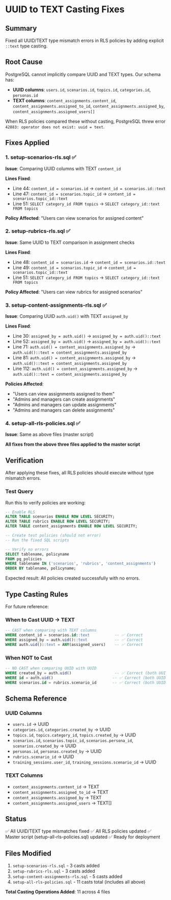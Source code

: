 # UUID to TEXT Casting Fixes

## Summary

Fixed all UUID/TEXT type mismatch errors in RLS policies by adding explicit `::text` type casting.

## Root Cause

PostgreSQL cannot implicitly compare UUID and TEXT types. Our schema has:
- **UUID columns**: `users.id`, `scenarios.id`, `topics.id`, `categories.id`, `personas.id`
- **TEXT columns**: `content_assignments.content_id`, `content_assignments.assigned_to_id`, `content_assignments.assigned_by`, `content_assignments.assigned_users[]`

When RLS policies compared these without casting, PostgreSQL threw error `42883: operator does not exist: uuid = text`.

## Fixes Applied

### 1. setup-scenarios-rls.sql ✅

**Issue**: Comparing UUID columns with TEXT `content_id`

**Lines Fixed**:
- Line 44: `content_id = scenarios.id` → `content_id = scenarios.id::text`
- Line 47: `content_id = scenarios.topic_id` → `content_id = scenarios.topic_id::text`
- Line 51: `SELECT category_id FROM topics` → `SELECT category_id::text FROM topics`

**Policy Affected**: "Users can view scenarios for assigned content"

### 2. setup-rubrics-rls.sql ✅

**Issue**: Same UUID to TEXT comparison in assignment checks

**Lines Fixed**:
- Line 48: `content_id = scenarios.id` → `content_id = scenarios.id::text`
- Line 49: `content_id = scenarios.topic_id` → `content_id = scenarios.topic_id::text`
- Line 51: `SELECT category_id FROM topics` → `SELECT category_id::text FROM topics`

**Policy Affected**: "Users can view rubrics for assigned scenarios"

### 3. setup-content-assignments-rls.sql ✅

**Issue**: Comparing UUID `auth.uid()` with TEXT `assigned_by`

**Lines Fixed**:
- Line 30: `assigned_by = auth.uid()` → `assigned_by = auth.uid()::text`
- Line 52: `assigned_by = auth.uid()` → `assigned_by = auth.uid()::text`
- Line 71: `auth.uid() = content_assignments.assigned_by` → `auth.uid()::text = content_assignments.assigned_by`
- Line 81: `auth.uid() = content_assignments.assigned_by` → `auth.uid()::text = content_assignments.assigned_by`
- Line 112: `auth.uid() = content_assignments.assigned_by` → `auth.uid()::text = content_assignments.assigned_by`

**Policies Affected**:
- "Users can view assignments assigned to them"
- "Admins and managers can create assignments"
- "Admins and managers can update assignments"
- "Admins and managers can delete assignments"

### 4. setup-all-rls-policies.sql ✅

**Issue**: Same as above files (master script)

**All fixes from the above three files applied to the master script**

## Verification

After applying these fixes, all RLS policies should execute without type mismatch errors.

### Test Query

Run this to verify policies are working:

```sql
-- Enable RLS
ALTER TABLE scenarios ENABLE ROW LEVEL SECURITY;
ALTER TABLE rubrics ENABLE ROW LEVEL SECURITY;
ALTER TABLE content_assignments ENABLE ROW LEVEL SECURITY;

-- Create test policies (should not error)
-- Run the fixed SQL scripts

-- Verify no errors
SELECT tablename, policyname
FROM pg_policies
WHERE tablename IN ('scenarios', 'rubrics', 'content_assignments')
ORDER BY tablename, policyname;
```

Expected result: All policies created successfully with no errors.

## Type Casting Rules

For future reference:

### When to Cast UUID → TEXT

```sql
-- CAST when comparing with TEXT columns
WHERE content_id = scenarios.id::text           -- ✅ Correct
WHERE assigned_by = auth.uid()::text            -- ✅ Correct
WHERE auth.uid()::text = ANY(assigned_users)    -- ✅ Correct
```

### When NOT to Cast

```sql
-- NO CAST when comparing UUID with UUID
WHERE created_by = auth.uid()                   -- ✅ Correct (both UUID)
WHERE id = auth.uid()                          -- ✅ Correct (both UUID)
WHERE scenarios.id = rubrics.scenario_id       -- ✅ Correct (both UUID)
```

## Schema Reference

### UUID Columns
- `users.id` → UUID
- `categories.id`, `categories.created_by` → UUID
- `topics.id`, `topics.category_id`, `topics.created_by` → UUID
- `scenarios.id`, `scenarios.topic_id`, `scenarios.persona_id`, `scenarios.created_by` → UUID
- `personas.id`, `personas.created_by` → UUID
- `rubrics.scenario_id` → UUID
- `training_sessions.user_id`, `training_sessions.scenario_id` → UUID

### TEXT Columns
- `content_assignments.content_id` → TEXT
- `content_assignments.assigned_to_id` → TEXT
- `content_assignments.assigned_by` → TEXT
- `content_assignments.assigned_users` → TEXT[]

## Status

✅ All UUID/TEXT type mismatches fixed
✅ All RLS policies updated
✅ Master script (setup-all-rls-policies.sql) updated
✅ Ready for deployment

## Files Modified

1. `setup-scenarios-rls.sql` - 3 casts added
2. `setup-rubrics-rls.sql` - 3 casts added
3. `setup-content-assignments-rls.sql` - 5 casts added
4. `setup-all-rls-policies.sql` - 11 casts total (includes all above)

**Total Casting Operations Added**: 11 across 4 files
